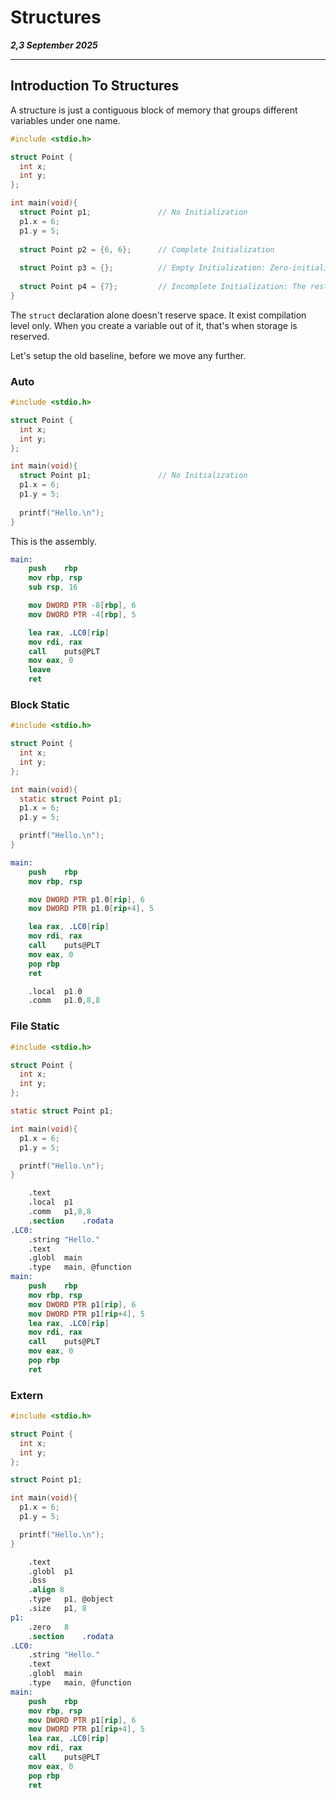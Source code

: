 # Structures

_**2,3 September 2025**_

***

## Introduction To Structures

A structure is just a contiguous block of memory that groups different variables under one name.

```c
#include <stdio.h>

struct Point {
  int x;
  int y;
};

int main(void){
  struct Point p1;               // No Initialization
  p1.x = 6;
  p1.y = 5;
  
  struct Point p2 = {6, 6};      // Complete Initialization
  
  struct Point p3 = {};          // Empty Initialization: Zero-initialize
  
  struct Point p4 = {7};         // Incomplete Initialization: The rest is automatically zeroed.
}
```

The `struct` declaration alone doesn't reserve space. It exist compilation level only. When you create a variable out of it, that's when storage is reserved.

Let's setup the old baseline, before we move any further.

### Auto

```c
#include <stdio.h>

struct Point {
  int x;
  int y;
};

int main(void){
  struct Point p1;               // No Initialization
  p1.x = 6;
  p1.y = 5;
  
  printf("Hello.\n");
}
```

This is the assembly.

```nasm
main:
	push	rbp
	mov	rbp, rsp
	sub	rsp, 16

	mov	DWORD PTR -8[rbp], 6
	mov	DWORD PTR -4[rbp], 5

	lea	rax, .LC0[rip]
	mov	rdi, rax
	call	puts@PLT
	mov	eax, 0
	leave
	ret
```

### Block Static

```c
#include <stdio.h>

struct Point {
  int x;
  int y;
};

int main(void){
  static struct Point p1;
  p1.x = 6;
  p1.y = 5;

  printf("Hello.\n");
}
```

```nasm
main:
	push	rbp
	mov	rbp, rsp

	mov	DWORD PTR p1.0[rip], 6
	mov	DWORD PTR p1.0[rip+4], 5

	lea	rax, .LC0[rip]
	mov	rdi, rax
	call	puts@PLT
	mov	eax, 0
	pop	rbp
	ret

	.local	p1.0
	.comm	p1.0,8,8
```

### File Static

```c
#include <stdio.h>

struct Point {
  int x;
  int y;
};

static struct Point p1;

int main(void){
  p1.x = 6;
  p1.y = 5;

  printf("Hello.\n");
}
```

```nasm
	.text
	.local	p1
	.comm	p1,8,8
	.section	.rodata
.LC0:
	.string	"Hello."
	.text
	.globl	main
	.type	main, @function
main:
	push	rbp
	mov	rbp, rsp
	mov	DWORD PTR p1[rip], 6
	mov	DWORD PTR p1[rip+4], 5
	lea	rax, .LC0[rip]
	mov	rdi, rax
	call	puts@PLT
	mov	eax, 0
	pop	rbp
	ret
```

### Extern

```c
#include <stdio.h>

struct Point {
  int x;
  int y;
};

struct Point p1;

int main(void){
  p1.x = 6;
  p1.y = 5;

  printf("Hello.\n");
}
```

```nasm
	.text
	.globl	p1
	.bss
	.align 8
	.type	p1, @object
	.size	p1, 8
p1:
	.zero	8
	.section	.rodata
.LC0:
	.string	"Hello."
	.text
	.globl	main
	.type	main, @function
main:
	push	rbp
	mov	rbp, rsp
	mov	DWORD PTR p1[rip], 6
	mov	DWORD PTR p1[rip+4], 5
	lea	rax, .LC0[rip]
	mov	rdi, rax
	call	puts@PLT
	mov	eax, 0
	pop	rbp
	ret
```














